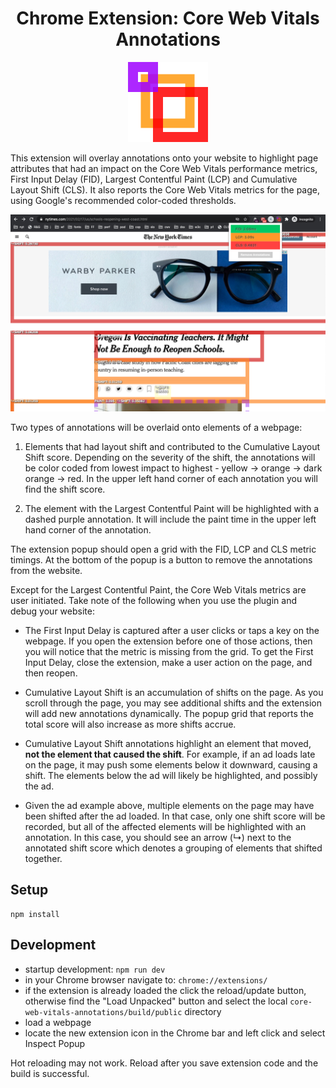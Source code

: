 <center> <h1>Chrome Extension: Core Web Vitals Annotations</h1> </center>

<p align="center"><img src="src/public/images/logo-128x128.png/?raw=true"></p>

This extension will overlay annotations onto your website to highlight page attributes that had an impact on the Core Web Vitals performance metrics, First Input Delay (FID), Largest Contentful Paint (LCP) and Cumulative Layout Shift (CLS). It also reports the Core Web Vitals metrics for the page, using Google's recommended color-coded thresholds.

![Core Web Vitals Annotations example](readme-images/example-1280x800.png/?raw=true "Core Web Vitals Annotations example")

Two types of annotations will be overlaid onto elements of a webpage:

  1. Elements that had layout shift and contributed to the Cumulative Layout Shift score. Depending on the severity of the shift, the annotations will be color coded from lowest impact to highest - yellow -> orange -> dark orange -> red. In the upper left hand corner of each annotation you will find the shift score.

  2. The element with the Largest Contentful Paint will be highlighted with a dashed purple annotation. It will include the paint time in the upper left hand corner of the annotation.

The extension popup should open a grid with the FID, LCP and CLS metric timings. At the bottom of the popup is a button to remove the annotations from the website.

Except for the Largest Contentful Paint, the Core Web Vitals metrics are user initiated. Take note of the following when you use the plugin and debug your website:

  - The First Input Delay is captured after a user clicks or taps a key on the webpage. If you open the extension before one of those actions, then you will notice that the metric is missing from the grid. To get the First Input Delay, close the extension, make a user action on the page, and then reopen.

  -  Cumulative Layout Shift is an accumulation of shifts on the page. As you scroll through the page, you may see additional shifts and the extension will add new annotations dynamically. The popup grid that reports the total score will also increase as more shifts accrue.

  - Cumulative Layout Shift annotations highlight an element that moved, **not the element that caused the shift**. For example, if an ad loads late on the page, it may push some elements below it downward, causing a shift. The elements below the ad will likely be highlighted, and possibly the ad.

  - Given the ad example above, multiple elements on the page may have been shifted after the ad loaded. In that case, only one shift score will be recorded, but all of the affected elements will be highlighted with an annotation. In this case, you should see an arrow (↳) next to the annotated shift score which denotes a grouping of elements that shifted together.

## Setup

```
npm install
```

## Development
- startup development: `npm run dev`
- in your Chrome browser navigate to: `chrome://extensions/`
- if the extension is already loaded the click the reload/update button, otherwise find the "Load Unpacked" button and select the local `core-web-vitals-annotations/build/public` directory
- load a webpage
- locate the new extension icon in the Chrome bar and left click and select Inspect Popup

Hot reloading may not work. Reload after you save extension code and the build is successful.
